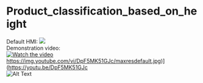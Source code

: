 # Product_classification_based_on_height
Default HMI:
<img src="https://github.com/thotranhuu99/Product_classification_based_on_height/blob/master/Images/Default_HMI.png">  
Demonstration video:  
[![Watch the video](https://img.youtube.com/vi/DpF5MK51GJc/maxresdefault.jpg)](https://youtu.be/DpF5MK51GJc)
https://img.youtube.com/vi/DpF5MK51GJc/maxresdefault.jpg)](https://youtu.be/DpF5MK51GJc  
![Alt Text](https://j.gifs.com/D1LLVx.gif)

